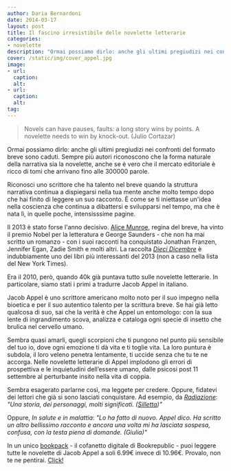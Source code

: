 ```yaml
---
author: Daria Bernardoni
date: 2014-03-17
layout: post
title: Il fascino irresistibile delle novelette letterarie
categories:
- novelette
description: "Ormai possiamo dirlo: anche gli ultimi pregiudizi nei confronti del formato breve sono caduti. Se avete letto la Munroe e amato Saunders, provate Appel."
cover: /static/img/cover_appel.jpg
image: 
- url:
  caption:
  alt:
- url:
  caption:
  alt:
tag:
---
```

> Novels can have pauses, faults: a long story wins by points. A novelette needs to win by knock-out. (Julio Cortazar)

Ormai possiamo dirlo: anche gli ultimi pregiudizi nei confronti del formato breve sono caduti. Sempre più autori riconoscono che la forma naturale della narrativa sia la novelette, anche se è vero che il mercato editoriale è ricco di tomi che arrivano fino alle 300000 parole.

Riconosci uno scrittore che ha talento nel breve quando la struttura narrativa continua a dispiegarsi nella tua mente anche molto tempo dopo che hai finito di leggere un suo racconto. È come se ti iniettasse un'idea nella coscienza che continua a dibattersi e svilupparsi nel tempo, ma che è nata lì, in quelle poche, intensisssime pagine.  

Il 2013 è stato forse l'anno decisivo. [Alice Munroe](http://www.einaudi.it/speciali/Alice-Munro-Premio-Nobel-per-la-letteratura-2013), regina del breve,  ha vinto il premio Nobel per la letteratura e George Saunders -  che non ha mai scritto un romanzo - con i suoi racconti ha conquistato Jonathan Franzen, Jennifer Egan, Zadie Smith e molti altri. La raccolta <em>[Dieci Dicembre](http://www.minimumfax.com/libri/scheda_libro/625)</em> è indubbiamente uno dei libri più interessanti del 2013 (non a caso nella lista del New York Times).  

Era il 2010, però, quando 40k già puntava tutto sulle novelette letterarie. In particolare, siamo stati i primi a tradurre Jacob Appel in italiano. 

Jacob Appel è uno scrittore americano molto noto per il suo impegno nella bioetica e per il suo autentico talento per la scrittura breve. Se hai già letto qualcosa di suo, sai che la verità è che Appel un entomologo: con la sua lente di ingrandimento scova, analizza e cataloga ogni specie di insetto che brulica nel cervello umano. 

Sembra quasi amarli, quegli scorpioni che ti pungono nel punto più sensibile del tuo io, dove ogni emozione ti dà vita e ti toglie vita. La loro puntura è subdola, il loro veleno penetra lentamente, ti uccide senza che tu te ne accorga. 
Nelle novelette letterarie di Appel implodono gli errori di prospettiva e le inquietudini dell’essere umano, dalle psicosi post 11 settembre al perturbante insito nella vita di coppia. 

Sembra esagerato parlarne così, ma leggete per credere. Oppure, fidatevi dei lettori che già si sono lasciati conquistare. Ad esempio, da <em>[Radiazione](http://40k.it/books/collection/stories/20100918_radiazione.html)</em>: <em>"Una storia, dei personaggi, molti significati. ([Silletta](https://www.goodreads.com/book/show/8687542-radiazione))"</em>

Oppure, <em>In salute e in malattia</em>: <em>"Lo ha fatto di nuovo. Appel dico. Ha scritto un altro bellissimo racconto e ancora una volta mi ha lasciata sospesa, confusa, con la testa piena di domande. (Giulia)"</em>

In un unico [bookpack](http://www.bookrepublic.it/book/novelette-letterarie-appel/) - il cofanetto digitale di Bookrepublic - puoi leggere tutte le novelette di Jacob Appel a soli 6.99€ invece di 10.96€. Provalo, non te ne pentirai. [Click!](http://www.bookrepublic.it/book/novelette-letterarie-appel/)